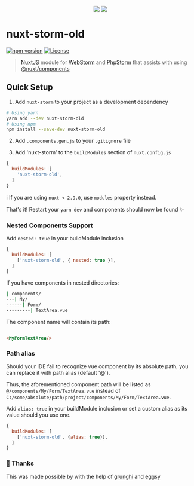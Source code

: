 <p align="center">
  <img src="https://github.com/vinccool96/nuxt-storm-old/blob/master/nuxt-webstorm.png?raw=true" />
  <img src="https://github.com/vinccool96/nuxt-storm-old/blob/master/nuxt-phpstorm.png?raw=true" />
</p>

# nuxt-storm-old

[![npm version][npm-version-src]][npm-version-href]
[![License][license-src]][license-href]
<!-- [![npm downloads][npm-downloads-src]][npm-downloads-href] -->

> [NuxtJS](https://nuxtjs.org) module for [WebStorm](https://jetbrains.com/webstorm/)
> and [PhpStorm](https://jetbrains.com/phpstorm/)  that assists with
> using [@nuxt/components](https://github.com/nuxt/components)

## Quick Setup

1. Add `nuxt-storm` to your project as a development dependency

```sh
# Using yarn
yarn add --dev nuxt-storm-old
# Using npm
npm install --save-dev nuxt-storm-old
```

2. Add `.components.gen.js` to your `.gitignore` file

3. Add 'nuxt-storm' to the `buildModules` section of `nuxt.config.js`

```js
{
  buildModules: [
    'nuxt-storm-old',
  ]
}
```

ℹ️ If you are using `nuxt < 2.9.0`, use `modules` property instead.

That's it! Restart your `yarn dev` and components should now be found ✨

### Nested Components Support

Add `nested: true` in your buildModule inclusion

```js
{
  buildModules: [
    ['nuxt-storm-old', { nested: true }],
  ]
}
```

If you have components in nested directories:

```bash
| components/
---| My/
------| Form/
---------| TextArea.vue
```

The component name will contain its path:

```html

<MyFormTextArea/>
```

### Path alias

Should your IDE fail to recognize vue component by its absolute path, you can replace it with path alias (default '@').

Thus, the aforementioned component path will be listed as
`@/components/My/Form/TextArea.vue`
instead of
`C:/some/absolute/path/project/components/My/Form/TextArea.vue`.

Add `alias: true` in your buildModule inclusion or set a custom alias as its value should you use one.

```js
{
  buildModules: [
    ['nuxt-storm-old', {alias: true}],
  ]
}
```

### 🙏 Thanks

This was made possible by with the help of [grunghi](https://github.com/grunghi) and [eggsy](https://github.com/eggsy/)


<!-- Badges -->

[npm-version-src]: https://img.shields.io/npm/v/nuxt-storm-old/latest.svg

[npm-version-href]: https://npmjs.com/package/nuxt-storm-old

[npm-downloads-src]: https://img.shields.io/npm/dt/nuxt-storm-old.svg

[npm-downloads-href]: https://npmjs.com/package/nuxt-storm-old

[license-src]: https://img.shields.io/npm/l/nuxt-storm-old.svg

[license-href]: https://npmjs.com/package/nuxt-storm-old
